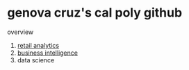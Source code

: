# genova cruz's cal poly github
overview

1. [retail analytics](https://linkmehere.com)
2. [business intelligence](https://github.com/LNDSPRNVA/genovacruz/blob/main/Project%205%20and%206%20warmup)
3. data science
